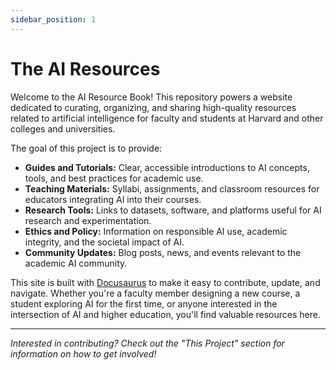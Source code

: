 ```yaml
---
sidebar_position: 1
---
```


# The AI Resources

Welcome to the AI Resource Book! This repository powers a website dedicated to curating, organizing, and sharing high-quality resources related to artificial intelligence for faculty and students at Harvard and other colleges and universities.

The goal of this project is to provide:
- **Guides and Tutorials:** Clear, accessible introductions to AI concepts, tools, and best practices for academic use.
- **Teaching Materials:** Syllabi, assignments, and classroom resources for educators integrating AI into their courses.
- **Research Tools:** Links to datasets, software, and platforms useful for AI research and experimentation.
- **Ethics and Policy:** Information on responsible AI use, academic integrity, and the societal impact of AI.
- **Community Updates:** Blog posts, news, and events relevant to the academic AI community.

This site is built with [Docusaurus](https://docusaurus.io/) to make it easy to contribute, update, and navigate. Whether you're a faculty member designing a new course, a student exploring AI for the first time, or anyone interested in the intersection of AI and higher education, you'll find valuable resources here.

---

_Interested in contributing? Check out the "This Project" section for information on how to get involved!_

